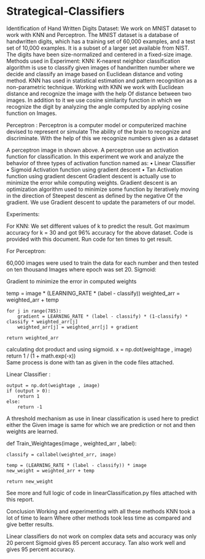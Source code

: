 # Strategical-Classifiers
Identification of Hand Written Digits
Dataset:
We work on MNIST dataset to work with KNN and Perceptron. The MNIST dataset is a database of handwritten digits, which has a training set of 60,000 examples, and a test set of 10,000 examples. It is a subset of a larger set available from NIST. The digits have been size-normalized and centered in a fixed-size image.
Methods used in Experiment:
KNN:
K-nearest neighbor classification algorithm is use to classify given images of handwritten number where we decide and classify an image based on Euclidean distance and voting method. KNN has used in statistical estimation and pattern recognition as a non-parametric technique.
Working with KNN we work with Euclidean distance and recognize the image with the help
 Of distance between two images. In addition to it we use cosine similarity function in which
 we recognize the digit by analyzing the angle computed by applying cosine function on 
Images.

Perceptron : 
Perceptron is a computer model or computerized machine devised to represent or simulate 
The ability of the brain to recognize and discriminate. With the help of this we recognize 
numbers given as a dataset

 
 
A perceptron image in shown above.
A perceptron use an activation function for classification. In this experiment we work and 
analyze the behavior of three types of activation function named as:
•	Linear Classifier
•	Sigmoid Activation function using gradient descent 
•	Tan Activation function using gradient descent 
Gradient descent is actually use to minimize the error while computing weights. 
Gradient descent is an optimization algorithm used to minimize some function by 
iteratively moving in the direction of Steepest descent as defined by the negative 
Of the gradient. We use Gradient descent to update the parameters of our model.

Experiments:

For KNN:
 We set different values of k to predict the result. 
Got maximum accuracy for k = 30 and got 96% accuracy for the above dataset.
Code is provided with this document.
Run code for ten times to get result.

For Perceptron:

60,000 images were used to train the data for each number and then tested on ten thousand
Images where epoch was set 20.
Sigmoid:

Gradient to minimize the  error in computed weights

temp =  image * (LEARNING_RATE * (label - classify))
    weighted_arr = weighted_arr + temp

    for j in range(785):
        gradient = LEARNING_RATE * (label - classify) * (1-classify) * classify * weighted_arr[j]
        weighted_arr[j] = weighted_arr[j] + gradient

    return weighted_arr

calculating dot product and using sigmoid.
x = np.dot(weightage , image)
return 1 / (1 + math.exp(-x))		
Same process is done with tan as given in the code files attached.

Linear Classifier :

    output = np.dot(weightage , image)
    if (output > 0):
        return 1
    else:
        return -1

A threshold mechanism as use in linear classification is used here to predict either the 
Given image is same for which we are prediction or not and then weights are learned.

def Train_Weightages(image , weighted_arr , label):


    classify = callabel(weighted_arr, image)

    temp = (LEARNING_RATE * (label - classify)) * image
    new_weight = weighted_arr + temp

    return new_weight

See more and full logic of code in linearClassification.py files attached with this report.

Conclusion
Working and experimenting with all these methods KNN took a  lot of time to learn
Where other methods took less time as compared and give better results.

Linear classifiers do not work on complex data sets and accuracy was only 20 percent 
Sigmoid gives 85 percent accuracy.
Tan also work well and gives 95 percent accuracy.
		
